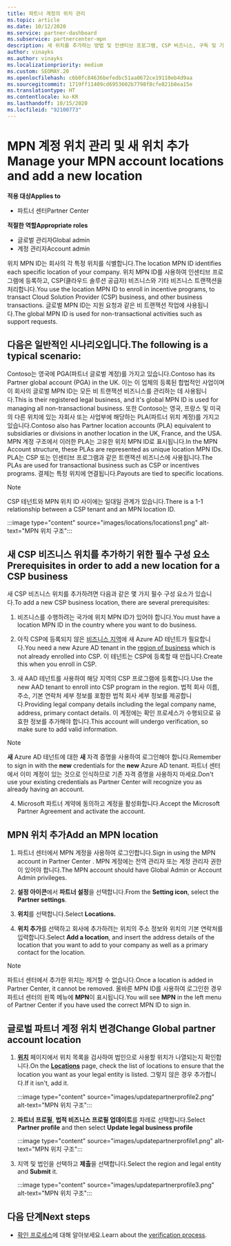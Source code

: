 ```yaml
---
title: 파트너 계정의 위치 관리
ms.topic: article
ms.date: 10/12/2020
ms.service: partner-dashboard
ms.subservice: partnercenter-mpn
description: 새 위치를 추가하는 방법 및 인센티브 프로그램, CSP 비즈니스, 구독 및 기타 트랜잭션에서 위치 MPN ID를 사용하는 방법을 알아봅니다.
author: vinayks
ms.author: vinayks
ms.localizationpriority: medium
ms.custom: SEOMAY.20
ms.openlocfilehash: c6b0fc84636befedbc51aa0672ce19110eb4d9aa
ms.sourcegitcommit: 1719ff11409cd6953602b7798f8cfe821b8ea15e
ms.translationtype: HT
ms.contentlocale: ko-KR
ms.lasthandoff: 10/15/2020
ms.locfileid: "92100773"
---
```

# <a name="manage-your-mpn-account-locations-and-add-a-new-location"></a><span data-ttu-id="7596a-103">MPN 계정 위치 관리 및 새 위치 추가</span><span class="sxs-lookup"><span data-stu-id="7596a-103">Manage your MPN account locations and add a new location</span></span>

<span data-ttu-id="7596a-104">**적용 대상**</span><span class="sxs-lookup"><span data-stu-id="7596a-104">**Applies to**</span></span>

- <span data-ttu-id="7596a-105">파트너 센터</span><span class="sxs-lookup"><span data-stu-id="7596a-105">Partner Center</span></span>

<span data-ttu-id="7596a-106">**적절한 역할**</span><span class="sxs-lookup"><span data-stu-id="7596a-106">**Appropriate roles**</span></span>

- <span data-ttu-id="7596a-107">글로벌 관리자</span><span class="sxs-lookup"><span data-stu-id="7596a-107">Global admin</span></span>
- <span data-ttu-id="7596a-108">계정 관리자</span><span class="sxs-lookup"><span data-stu-id="7596a-108">Account admin</span></span>

<span data-ttu-id="7596a-109">위치 MPN ID는 회사의 각 특정 위치를 식별합니다.</span><span class="sxs-lookup"><span data-stu-id="7596a-109">The location MPN ID identifies each specific location of your company.</span></span> <span data-ttu-id="7596a-110">위치 MPN ID를 사용하여 인센티브 프로그램에 등록하고, CSP(클라우드 솔루션 공급자) 비즈니스와 기타 비즈니스 트랜잭션을 처리합니다.</span><span class="sxs-lookup"><span data-stu-id="7596a-110">You use the location MPN ID to enroll in incentive programs, to transact Cloud Solution Provider (CSP) business, and other business transactions.</span></span> <span data-ttu-id="7596a-111">글로벌 MPN ID는 지원 요청과 같은 비 트랜잭션 작업에 사용됩니다.</span><span class="sxs-lookup"><span data-stu-id="7596a-111">The global MPN ID is used for non-transactional activities such as support requests.</span></span>

## <a name="the-following-is-a-typical-scenario"></a><span data-ttu-id="7596a-112">다음은 일반적인 시나리오입니다.</span><span class="sxs-lookup"><span data-stu-id="7596a-112">The following is a typical scenario:</span></span>

<span data-ttu-id="7596a-113">Contoso는 영국에 PGA(파트너 글로벌 계정)를 가지고 있습니다.</span><span class="sxs-lookup"><span data-stu-id="7596a-113">Contoso has its Partner global account (PGA) in the UK.</span></span> <span data-ttu-id="7596a-114">이는 이 업체의 등록된 합법적인 사업이며 이 회사의 글로벌 MPN ID는 모든 비 트랜잭션 비즈니스를 관리하는 데 사용됩니다.</span><span class="sxs-lookup"><span data-stu-id="7596a-114">This is their registered legal business, and it's global MPN ID is used for managing all non-transactional business.</span></span> <span data-ttu-id="7596a-115">또한 Contoso는 영국, 프랑스 및 미국의 다른 위치에 있는 자회사 또는 사업부에 해당하는 PLA(파트너 위치 계정)를 가지고 있습니다.</span><span class="sxs-lookup"><span data-stu-id="7596a-115">Contoso also has Partner location accounts (PLA) equivalent to subsidiaries or divisions in another location in the UK, France, and the USA.</span></span> <span data-ttu-id="7596a-116">MPN 계정 구조에서 이러한 PLA는 고유한 위치 MPN ID로 표시됩니다.</span><span class="sxs-lookup"><span data-stu-id="7596a-116">In the MPN Account structure, these PLAs are represented as unique location MPN IDs.</span></span> <span data-ttu-id="7596a-117">PLA는 CSP 또는 인센티브 프로그램과 같은 트랜잭션 비즈니스에 사용됩니다.</span><span class="sxs-lookup"><span data-stu-id="7596a-117">The PLAs are used for transactional business such as CSP or incentives programs.</span></span> <span data-ttu-id="7596a-118">결제는 특정 위치에 연결됩니다.</span><span class="sxs-lookup"><span data-stu-id="7596a-118">Payouts are tied to specific locations.</span></span> 

>[!NOTE]
><span data-ttu-id="7596a-119">CSP 테넌트와 MPN 위치 ID 사이에는 일대일 관계가 있습니다.</span><span class="sxs-lookup"><span data-stu-id="7596a-119">There is a 1-1 relationship between a CSP tenant and an MPN location ID.</span></span>

:::image type="content" source="images/locations/locations1.png" alt-text="MPN 위치 구조":::

## <a name="prerequisites-in-order-to-add-a-new-location-for-a-csp-business"></a><span data-ttu-id="7596a-121">새 CSP 비즈니스 위치를 추가하기 위한 필수 구성 요소</span><span class="sxs-lookup"><span data-stu-id="7596a-121">Prerequisites in order to add a new location for a CSP business</span></span>

<span data-ttu-id="7596a-122">새 CSP 비즈니스 위치를 추가하려면 다음과 같은 몇 가지 필수 구성 요소가 있습니다.</span><span class="sxs-lookup"><span data-stu-id="7596a-122">To add a new CSP business location, there are several prerequisites:</span></span>

1. <span data-ttu-id="7596a-123">비즈니스를 수행하려는 국가에 위치 MPN ID가 있어야 합니다.</span><span class="sxs-lookup"><span data-stu-id="7596a-123">You must have a location MPN ID in the country where you want to do business.</span></span>

1. <span data-ttu-id="7596a-124">아직 CSP에 등록되지 않은 [비즈니스 지역](regional-authorization-overview.md)에 새 Azure AD 테넌트가 필요합니다.</span><span class="sxs-lookup"><span data-stu-id="7596a-124">You need a new Azure AD tenant in the [region of business](regional-authorization-overview.md) which is not already enrolled into CSP.</span></span> <span data-ttu-id="7596a-125">이 테넌트는 CSP에 등록할 때 만듭니다.</span><span class="sxs-lookup"><span data-stu-id="7596a-125">Create this when you enroll in CSP.</span></span>
 
3. <span data-ttu-id="7596a-126">새 AAD 테넌트를 사용하여 해당 지역의 CSP 프로그램에 등록합니다.</span><span class="sxs-lookup"><span data-stu-id="7596a-126">Use the new AAD tenant to enroll into CSP program in the region.</span></span>
<span data-ttu-id="7596a-127">법적 회사 이름, 주소, 기본 연락처 세부 정보를 포함한 법적 회사 세부 정보를 제공합니다.</span><span class="sxs-lookup"><span data-stu-id="7596a-127">Providing legal company details including the legal company name, address, primary contact details.</span></span> <span data-ttu-id="7596a-128">이 계정에는 확인 프로세스가 수행되므로 유효한 정보를 추가해야 합니다.</span><span class="sxs-lookup"><span data-stu-id="7596a-128">This account will undergo verification, so make sure to add valid information.</span></span>

>[!NOTE] 
 ><span data-ttu-id="7596a-129">**새** Azure AD 테넌트에 대한 **새** 자격 증명을 사용하여 로그인해야 합니다.</span><span class="sxs-lookup"><span data-stu-id="7596a-129">Remember to sign in with the **new** credentials for the **new** Azure AD tenant.</span></span> <span data-ttu-id="7596a-130">파트너 센터에서 이미 계정이 있는 것으로 인식하므로 기존 자격 증명을 사용하지 마세요.</span><span class="sxs-lookup"><span data-stu-id="7596a-130">Don't use your existing credentials as Partner Center will recognize you as already having an account.</span></span>

4. <span data-ttu-id="7596a-131">Microsoft 파트너 계약에 동의하고 계정을 활성화합니다.</span><span class="sxs-lookup"><span data-stu-id="7596a-131">Accept the Microsoft Partner Agreement and activate the account.</span></span>

## <a name="add-an-mpn-location"></a><span data-ttu-id="7596a-132">MPN 위치 추가</span><span class="sxs-lookup"><span data-stu-id="7596a-132">Add an MPN location</span></span>

1. <span data-ttu-id="7596a-133">파트너 센터에서 MPN 계정을 사용하여 로그인합니다.</span><span class="sxs-lookup"><span data-stu-id="7596a-133">Sign in using the MPN account in Partner Center .</span></span> <span data-ttu-id="7596a-134">MPN 계정에는 전역 관리자 또는 계정 관리자 권한이 있어야 합니다.</span><span class="sxs-lookup"><span data-stu-id="7596a-134">The MPN account should have Global Admin or Account Admin privileges.</span></span> 

1. <span data-ttu-id="7596a-135">**설정 아이콘**에서 **파트너 설정**을 선택합니다.</span><span class="sxs-lookup"><span data-stu-id="7596a-135">From the **Setting icon**, select the **Partner settings**.</span></span>

2. <span data-ttu-id="7596a-136">**위치**를 선택합니다.</span><span class="sxs-lookup"><span data-stu-id="7596a-136">Select **Locations.**</span></span>

3. <span data-ttu-id="7596a-137">**위치 추가**를 선택하고 회사에 추가하려는 위치의 주소 정보와 위치의 기본 연락처를 입력합니다.</span><span class="sxs-lookup"><span data-stu-id="7596a-137">Select **Add a location**, and insert the address details of the location that you want to add to your company as well as a primary contact for the location.</span></span>

> [!NOTE]
> <span data-ttu-id="7596a-138">파트너 센터에서 추가한 위치는 제거할 수 없습니다.</span><span class="sxs-lookup"><span data-stu-id="7596a-138">Once a location is added in Partner Center, it cannot be removed.</span></span> <span data-ttu-id="7596a-139">올바른 MPN ID를 사용하여 로그인한 경우 파트너 센터의 왼쪽 메뉴에 **MPN**이 표시됩니다.</span><span class="sxs-lookup"><span data-stu-id="7596a-139">You will see **MPN** in the left menu of Partner Center if you have used the correct MPN ID to sign in.</span></span>

## <a name="change-global-partner-account-location"></a><span data-ttu-id="7596a-140">글로벌 파트너 계정 위치 변경</span><span class="sxs-lookup"><span data-stu-id="7596a-140">Change Global partner account location</span></span>

1. <span data-ttu-id="7596a-141">**[위치](https://partner.microsoft.com/pcv/accountsettings/locationsprofile)** 페이지에서 위치 목록을 검사하여 법인으로 사용할 위치가 나열되는지 확인합니다.</span><span class="sxs-lookup"><span data-stu-id="7596a-141">On the **[Locations](https://partner.microsoft.com/pcv/accountsettings/locationsprofile)** page, check the list of locations to ensure that the location you want as your legal entity is listed.</span></span> <span data-ttu-id="7596a-142">그렇지 않은 경우 추가합니다.</span><span class="sxs-lookup"><span data-stu-id="7596a-142">If it isn't, add it.</span></span>

   :::image type="content" source="images/updatepartnerprofile2.png" alt-text="MPN 위치 구조":::

2. <span data-ttu-id="7596a-144">**파트너 프로필**, **법적 비즈니스 프로필 업데이트**를 차례로 선택합니다.</span><span class="sxs-lookup"><span data-stu-id="7596a-144">Select **Partner profile** and then select **Update legal business profile**</span></span>

   :::image type="content" source="images/updatepartnerprofile1.png" alt-text="MPN 위치 구조":::

3. <span data-ttu-id="7596a-146">지역 및 법인을 선택하고 **제출**을 선택합니다.</span><span class="sxs-lookup"><span data-stu-id="7596a-146">Select the region and legal entity and **Submit** it.</span></span>

   :::image type="content" source="images/updatepartnerprofile3.png" alt-text="MPN 위치 구조":::

## <a name="next-steps"></a><span data-ttu-id="7596a-148">다음 단계</span><span class="sxs-lookup"><span data-stu-id="7596a-148">Next steps</span></span>

- <span data-ttu-id="7596a-149">[확인 프로세스](verification-responses.md)에 대해 알아보세요.</span><span class="sxs-lookup"><span data-stu-id="7596a-149">Learn about the [verification process](verification-responses.md).</span></span>
